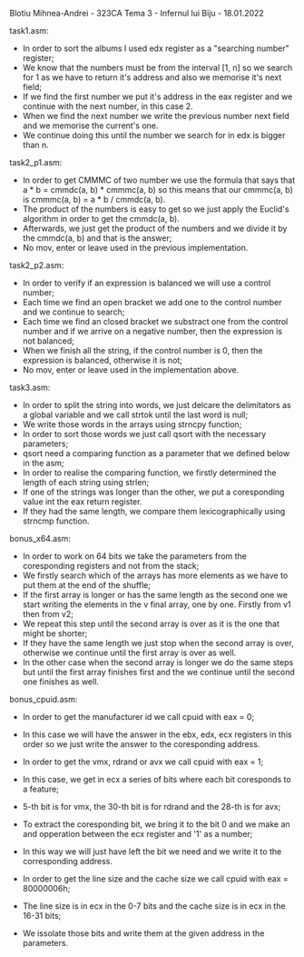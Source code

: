 Blotiu Mihnea-Andrei - 323CA
Tema 3 - Infernul lui Biju - 18.01.2022

task1.asm:

- In order to sort the albums I used edx register as a "searching number" register;
- We know that the numbers must be from the interval [1, n] so we search for 1 as
we have to return it's address and also we memorise it's next field;
- If we find the first number we put it's address in the eax register and we
continue with the next number, in this case 2.
- When we find the next number we write the previous number next field and we 
memorise the current's one.
- We continue doing this until the number we search for in edx is bigger than n.

task2_p1.asm:

- In order to get CMMMC of two number we use the formula that says that
a * b = cmmdc(a, b) * cmmmc(a, b) so this means that our cmmmc(a, b) is
cmmmc(a, b) = a * b / cmmdc(a, b).
- The product of the numbers is easy to get so we just apply the Euclid's algorithm
in order to get the cmmdc(a, b).
- Afterwards, we just get the product of the numbers and we divide it by the
cmmdc(a, b) and that is the answer;
- No mov, enter or leave used in the previous implementation.

task2_p2.asm:

- In order to verify if an expression is balanced we will use a control number;
- Each time we find an open bracket we add one to the control number and we
continue to search;
- Each time we find an closed bracket we substract one from the control number
and if we arrive on a negative number, then the expression is not balanced;
- When we finish all the string, if the control number is 0, then the expression
is balanced, otherwise it is not;
- No mov, enter or leave used in the implementation above.

task3.asm:

- In order to split the string into words, we just delcare the delimitators as
a global variable and we call strtok until the last word is null;
- We write those words in the arrays using strncpy function;
- In order to sort those words we just call qsort with the necessary parameters;
- qsort need a comparing function as a parameter that we defined below in the asm;
- In order to realise the comparing function, we firstly determined the length
of each string using strlen;
- If one of the strings was longer than the other, we put a coresponding value
int the eax return register.
- If they had the same length, we compare them lexicographically using strncmp function.

bonus_x64.asm:

- In order to work on 64 bits we take the parameters from the coresponding
registers and not from the stack;
- We firstly search which of the arrays has more elements as we have to put them
at the end of the shuffle;
- If the first array is longer or has the same length as the second one we start
writing the elements in the v final array, one by one. Firstly from v1 then from v2;
- We repeat this step until the second array is over as it is the one that might
be shorter;
- If they have the same length we just stop when the second array is over,
otherwise we continue until the first array is over as well.
- In the other case when the second array is longer we do the same steps but until
the first array finishes first and the we continue until the second one finishes
as well.

bonus_cpuid.asm:

- In order to get the manufacturer id we call cpuid with eax = 0;
- In this case we will have the answer in the ebx, edx, ecx registers in this order
so we just write the answer to the coresponding address.

- In order to get the vmx, rdrand or avx we call cpuid with eax = 1;
- In this case, we get in ecx a series of bits where each bit coresponds to a feature;
- 5-th bit is for vmx, the 30-th bit is for rdrand and the 28-th is for avx;
- To extract the coresponding bit, we bring it to the bit 0 and we make an and
opperation between the ecx register and '1' as a number;
- In this way we will just have left the bit we need and we write it to the
corresponding address.

- In order to get the line size and the cache size we call cpuid with eax = 80000006h;
- The line size is in ecx in the 0-7 bits and the cache size is in ecx in the
16-31 bits;
- We issolate those bits and write them at the given address in the parameters.




